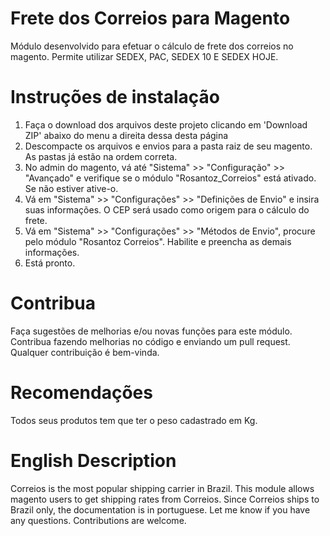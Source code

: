 Frete dos Correios para Magento
=================

Módulo desenvolvido para efetuar o cálculo de frete dos correios no magento. 
Permite utilizar SEDEX, PAC, SEDEX 10 E SEDEX HOJE.

Instruções de instalação
===========

1. Faça o download dos arquivos deste projeto clicando em 'Download ZIP' abaixo do menu a direita dessa desta página
2. Descompacte os arquivos e envios para a pasta raiz de seu magento. As pastas já estão na ordem correta.
3. No admin do magento, vá até "Sistema" >> "Configuração" >> "Avançado" e verifique se o módulo "Rosantoz_Correios" está ativado. Se não estiver ative-o.
4. Vá em "Sistema" >> "Configurações" >> "Definições de Envio" e insira suas informações. O CEP será usado como origem para o cálculo do frete.
5. Vá em "Sistema" >> "Configurações" >> "Métodos de Envio", procure pelo módulo "Rosantoz Correios". Habilite e preencha as demais informações.
6. Está pronto.

Contribua
===========

Faça sugestões de melhorias e/ou novas funções para este módulo. Contribua fazendo melhorias no código e enviando um pull request. Qualquer contribuição é bem-vinda.

Recomendações
===========

Todos seus produtos tem que ter o peso cadastrado em Kg.

English Description
===========

Correios is the most popular shipping carrier in Brazil. This module allows magento users to get shipping rates from Correios. Since Correios ships to Brazil only, the documentation is in portuguese. Let me know if you have any questions. Contributions are welcome.
